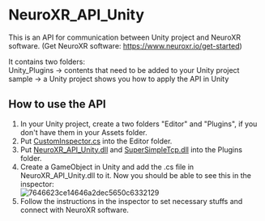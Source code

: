 # NeuroXR_API_Unity
This is an API for communication between Unity project and NeuroXR software. (Get NeuroXR software: https://www.neuroxr.io/get-started)<br />

It contains two folders:<br />
Unity_Plugins -> contents that need to be added to your Unity project<br />
sample -> a Unity project shows you how to apply the API in Unity<br />

## How to use the API<br />
1. In your Unity project, create a two folders "Editor" and "Plugins", if you don't have them in your Assets folder.<br />
2. Put [CustomInspector.cs](https://github.com/neuroxr/NeuroXR_API_Unity_Release/blob/1b29f358e85b84684d565de240e9741e28a26cb4/Unity_Plugins/CustomInspector.cs) into the Editor folder.<br />
3. Put [NeuroXR_API_Unity.dll](https://github.com/neuroxr/NeuroXR_API_Unity_Release/blob/1b29f358e85b84684d565de240e9741e28a26cb4/Unity_Plugins/NeuroXR_API_Unity.dll) and [SuperSimpleTcp.dll](https://github.com/neuroxr/NeuroXR_API_Unity_Release/blob/1b29f358e85b84684d565de240e9741e28a26cb4/Unity_Plugins/SuperSimpleTcp.dll) into the Plugins folder.<br />
4. Create a GameObject in Unity and add the .cs file in NeuroXR_API_Unity.dll to it. Now you should be able to see this in the inspector: <br />
![7646623ce14646a2dec5650c6332129](https://github.com/user-attachments/assets/bd340027-071b-4bbd-a54e-bc5d8c4ff889)
5. Follow the instructions in the inspector to set necessary stuffs and connect with NeuroXR software.

